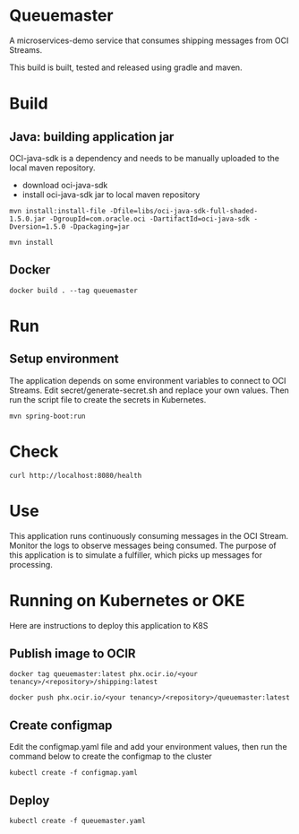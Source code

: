 # Queuemaster
A microservices-demo service that consumes shipping messages from OCI Streams.

This build is built, tested and released using gradle and maven.


# Build

## Java: building application jar

OCI-java-sdk is a dependency and needs to be manually uploaded to 
the local maven repository. 
* download oci-java-sdk
* install oci-java-sdk jar to local maven repository

`mvn install:install-file -Dfile=libs/oci-java-sdk-full-shaded-1.5.0.jar -DgroupId=com.oracle.oci -DartifactId=oci-java-sdk -Dversion=1.5.0 -Dpackaging=jar`


`mvn install`

## Docker

`docker build . --tag queuemaster`

# Run

## Setup environment
The application depends on some environment variables to connect 
to OCI Streams. Edit secret/generate-secret.sh and replace your own values. Then
run the script file to create the secrets in Kubernetes.

`mvn spring-boot:run`

# Check

`curl http://localhost:8080/health`

# Use

This application runs continuously consuming messages in the OCI Stream.
Monitor the logs to observe messages being consumed.
The purpose of this application is to simulate a fulfiller, which picks up
messages for processing.

# Running on Kubernetes or OKE
Here are instructions to deploy this application to K8S

## Publish image to OCIR
`docker tag queuemaster:latest phx.ocir.io/<your tenancy>/<repository>/shipping:latest`

`docker push phx.ocir.io/<your tenancy>/<repository>/queuemaster:latest`

## Create configmap
Edit the configmap.yaml file and add your environment values, then run
the command below to create the configmap to the cluster

`kubectl create -f configmap.yaml`

## Deploy

`kubectl create -f queuemaster.yaml`




